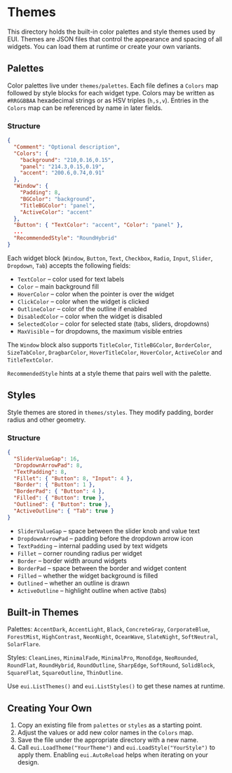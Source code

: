# Themes

This directory holds the built-in color palettes and style themes used by EUI. Themes are JSON files that control the appearance and spacing of all widgets. You can load them at runtime or create your own variants.

## Palettes

Color palettes live under `themes/palettes`. Each file defines a `Colors` map followed by style blocks for each widget type. Colors may be written as `#RRGGBBAA` hexadecimal strings or as HSV triples (`h,s,v`). Entries in the `Colors` map can be referenced by name in later fields.

### Structure

```json
{
  "Comment": "Optional description",
  "Colors": {
    "background": "210,0.16,0.15",
    "panel": "214.3,0.15,0.19",
    "accent": "200.6,0.74,0.91"
  },
  "Window": {
    "Padding": 8,
    "BGColor": "background",
    "TitleBGColor": "panel",
    "ActiveColor": "accent"
  },
  "Button": { "TextColor": "accent", "Color": "panel" },
  ...
  "RecommendedStyle": "RoundHybrid"
}
```

Each widget block (`Window`, `Button`, `Text`, `Checkbox`, `Radio`, `Input`, `Slider`, `Dropdown`, `Tab`) accepts the following fields:

- `TextColor` – color used for text labels
- `Color` – main background fill
- `HoverColor` – color when the pointer is over the widget
- `ClickColor` – color when the widget is clicked
- `OutlineColor` – color of the outline if enabled
- `DisabledColor` – color when the widget is disabled
- `SelectedColor` – color for selected state (tabs, sliders, dropdowns)
- `MaxVisible` – for dropdowns, the maximum visible entries

The `Window` block also supports `TitleColor`, `TitleBGColor`, `BorderColor`, `SizeTabColor`, `DragbarColor`, `HoverTitleColor`, `HoverColor`, `ActiveColor` and `TitleTextColor`.

`RecommendedStyle` hints at a style theme that pairs well with the palette.

## Styles

Style themes are stored in `themes/styles`. They modify padding, border radius and other geometry.

### Structure

```json
{
  "SliderValueGap": 16,
  "DropdownArrowPad": 8,
  "TextPadding": 8,
  "Fillet": { "Button": 8, "Input": 4 },
  "Border": { "Button": 1 },
  "BorderPad": { "Button": 4 },
  "Filled": { "Button": true },
  "Outlined": { "Button": true },
  "ActiveOutline": { "Tab": true }
}
```

- `SliderValueGap` – space between the slider knob and value text
- `DropdownArrowPad` – padding before the dropdown arrow icon
- `TextPadding` – internal padding used by text widgets
- `Fillet` – corner rounding radius per widget
- `Border` – border width around widgets
- `BorderPad` – space between the border and widget content
- `Filled` – whether the widget background is filled
- `Outlined` – whether an outline is drawn
- `ActiveOutline` – highlight outline when active (tabs)

## Built-in Themes

Palettes:
`AccentDark`, `AccentLight`, `Black`, `ConcreteGray`, `CorporateBlue`, `ForestMist`, `HighContrast`, `NeonNight`, `OceanWave`, `SlateNight`, `SoftNeutral`, `SolarFlare`.

Styles:
`CleanLines`, `MinimalFade`, `MinimalPro`, `MonoEdge`, `NeoRounded`, `RoundFlat`, `RoundHybrid`, `RoundOutline`, `SharpEdge`, `SoftRound`, `SolidBlock`, `SquareFlat`, `SquareOutline`, `ThinOutline`.

Use `eui.ListThemes()` and `eui.ListStyles()` to get these names at runtime.

## Creating Your Own

1. Copy an existing file from `palettes` or `styles` as a starting point.
2. Adjust the values or add new color names in the `Colors` map.
3. Save the file under the appropriate directory with a new name.
4. Call `eui.LoadTheme("YourTheme")` and `eui.LoadStyle("YourStyle")` to apply them. Enabling `eui.AutoReload` helps when iterating on your design.

